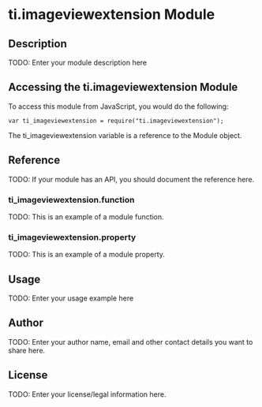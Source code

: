# ti.imageviewextension Module

## Description

TODO: Enter your module description here

## Accessing the ti.imageviewextension Module

To access this module from JavaScript, you would do the following:

    var ti_imageviewextension = require("ti.imageviewextension");

The ti_imageviewextension variable is a reference to the Module object.

## Reference

TODO: If your module has an API, you should document
the reference here.

### ti_imageviewextension.function

TODO: This is an example of a module function.

### ti_imageviewextension.property

TODO: This is an example of a module property.

## Usage

TODO: Enter your usage example here

## Author

TODO: Enter your author name, email and other contact
details you want to share here.

## License

TODO: Enter your license/legal information here.
